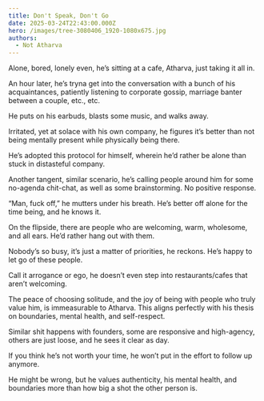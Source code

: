 ```yaml
---
title: Don't Speak, Don't Go
date: 2025-03-24T22:43:00.000Z
hero: /images/tree-3080406_1920-1080x675.jpg
authors:
  - Not Atharva
---
```

Alone, bored, lonely even, he’s sitting at a cafe, Atharva, just taking it all in.

An hour later, he’s tryna get into the conversation with a bunch of his acquaintances, patiently listening to corporate gossip, marriage banter between a couple, etc., etc.

He puts on his earbuds, blasts some music, and walks away.

Irritated, yet at solace with his own company, he figures it’s better than not being mentally present while physically being there.

He’s adopted this protocol for himself, wherein he’d rather be alone than stuck in distasteful company.

Another tangent, similar scenario, he’s calling people around him for some no-agenda chit-chat, as well as some brainstorming. No positive response.

“Man, fuck off,” he mutters under his breath. He’s better off alone for the time being, and he knows it.

On the flipside, there are people who are welcoming, warm, wholesome, and all ears. He’d rather hang out with them.

Nobody’s so busy, it’s just a matter of priorities, he reckons.
He’s happy to let go of these people.

Call it arrogance or ego, he doesn’t even step into restaurants/cafes that aren’t welcoming.

The peace of choosing solitude, and the joy of being with people who truly value him, is immeasurable to Atharva. This aligns perfectly with his thesis on boundaries, mental health, and self-respect.

Similar shit happens with founders, some are responsive and high-agency, others are just loose, and he sees it clear as day.

If you think he’s not worth your time, he won’t put in the effort to follow up anymore.

He might be wrong, but he values authenticity, his mental health, and boundaries more than how big a shot the other person is.
